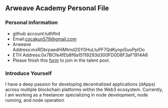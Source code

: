 ## Arweave Academy Personal File

### Personal information

- github account:luthftrd
- Email:cocakun579@gmail.com
- Arweave Address:mxRDbrpaedHiMtmd2SY0HuLtuPF7QdKynpiSuoPpIOo
- ETH Address:0x7BCfe4fEb8f6a15119293d300FD0D8F3aF1914A6
- Please finish this [form](https://docs.google.com/forms/d/e/1FAIpQLSfWA5fIIcBgmRppm3jNz5vmf9Mai_QMVil-2pO4r7YKn_Zhtw/viewform?usp=sf_link) to join in the talent pool.

### Introduce Yourself
I have a deep passion for developing decentralized applications (dApps) across multiple blockchain platforms within the Web3 ecosystem. Currently, I am working as a freelancer specializing in node development, node running, and node operation
